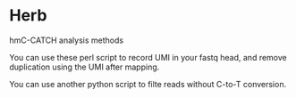 # Herb
hmC-CATCH analysis methods

You can use these perl script to record UMI in your fastq head, and remove duplication using the UMI after mapping.

You can use another python script to filte reads without C-to-T conversion.
